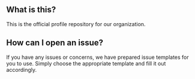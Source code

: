 ## What is this?

This is the official profile repository for our organization.

## How can I open an issue?

If you have any issues or concerns, we have prepared issue templates for you to use. Simply choose the appropriate template and fill it out accordingly.
